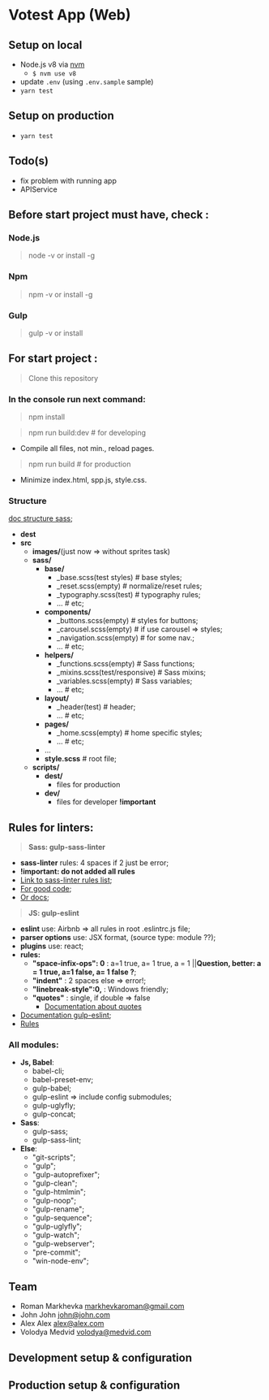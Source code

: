 # Votest App (Web)

## Setup on local

- Node.js v8 via [nvm](https://github.com/creationix/nvm)
  - `$ nvm use v8`
- update `.env` (using `.env.sample` sample)
- `yarn test`

## Setup on production

- `yarn test`

## Todo(s)

- fix problem with running app
- APIService



## Before start project must have, check :

### Node.js
> node -v or install -g
### Npm
> npm -v or install -g
### Gulp
> gulp -v or install

## For start project :
> Clone this repository
### In the console run next command:
> npm install

> npm run build:dev    # for developing
  + Compile all files, not min., reload pages.

> npm run build        # for production
  + Minimize index.html, spp.js, style.css.

### Structure

[doc structure sass](https://sass-guidelin.es/ru/#section-44);

+ **dest**
+ **src**
  + **images/**(just now => without sprites task)
  + **sass/**
    + **base/**
      + _base.scss(test styles)              # base styles;  
      + _reset.scss(empty)                   # normalize/reset rules;
      + _typography.scss(test)               # typography rules;
      + ...                                  # etc;
    + **components/**
      + _buttons.scss(empty)                 # styles for buttons;
      + _carousel.scss(empty)                # if use carousel => styles;
      + _navigation.scss(empty)              # for some nav.;
      + ...                                  # etc;
    + **helpers/**
      + _functions.scss(empty)               # Sass functions;
      + _mixins.scss(test/responsive)        # Sass mixins;
      + _variables.scss(empty)               # Sass variables;
      + ...                                  # etc;
    + **layout/**
      + _header(test)                        # header;
      + ...                                  # etc;
    + **pages/**
      + _home.scss(empty)                    # home specific styles;
      + ...                                  # etc;
    + ...
    + **style.scss**                         # root file;
  + **scripts/**
    + **dest/**
      - files for production
    + **dev/**
      - files for developer **!important**

## Rules for linters:

> **Sass: gulp-sass-linter**

+ **sass-linter**  rules: 4 spaces if 2 just be error;
+ **!important: do not added all rules**
+ [Link to sass-linter rules list](https://github.com/sasstools/sass-lint/blob/develop/lib/config/sass-lint.yml);
+ [For good code](https://github.com/brigade/scss-lint/blob/master/lib/scss_lint/linter/README.md#bangformat);
+ [Or docs](https://www.npmjs.com/package/gulp-sass-lint);

> **JS: gulp-eslint**

+ **eslint** use: Airbnb => all rules in root .eslintrc.js file;
+ **parser options** use: JSX format, (source type: module ??);
+ **plugins** use: react;
+ **rules:** 
  - **"space-infix-ops": 0** : a=1 true, a= 1 true, a = 1 ||**Question, better: a = 1 true, a=1 false, a= 1 false ?**;
  - **"indent"** : 2 spaces else => error!;
  - **"linebreak-style":0,** : Windows friendly;
  - **"quotes"** : single, if double => false
    - [Documentation about quotes](https://eslint.org/docs/rules/quotes)
+ [Documentation gulp-eslint](https://www.npmjs.com/package/gulp-eslint);
+ [Rules](https://eslint.org/docs/rules/)

### All modules:

+ **Js, Babel**:
  - babel-cli;
  - babel-preset-env;
  - gulp-babel;
  - gulp-eslint => include config submodules;
  - gulp-uglyfly;
  - gulp-concat;
+ **Sass**:
  - gulp-sass;
  - gulp-sass-lint;
+ **Else**:
  - "git-scripts";
  - "gulp";
  - "gulp-autoprefixer";
  - "gulp-clean";
  - "gulp-htmlmin";
  - "gulp-noop";
  - "gulp-rename";
  - "gulp-sequence";
  - "gulp-uglyfly";
  - "gulp-watch";
  - "gulp-webserver";
  - "pre-commit";
  - "win-node-env";
## Team

- Roman Markhevka markhevkaroman@gmail.com
- John John john@john.com
- Alex Alex alex@alex.com
- Volodya Medvid volodya@medvid.com

## Development setup & configuration
## Production setup & configuration
